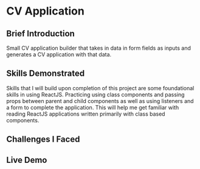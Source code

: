 <h1> CV Application </h1>

<h2>Brief Introduction </h2>
    Small CV application builder that takes in data in form fields as inputs and generates a CV application with that data.

<h2>Skills Demonstrated</h2>
    Skills that I will build upon completion of this project are some foundational skills in using ReactJS.  Practicing using class components and passing props between parent and child components as well as using listeners and a form to complete the application.  This will help me get familiar with reading ReactJS applications written primarily with class based components.

<h2>Challenges I Faced</h2>

<h2>Live Demo</h2>